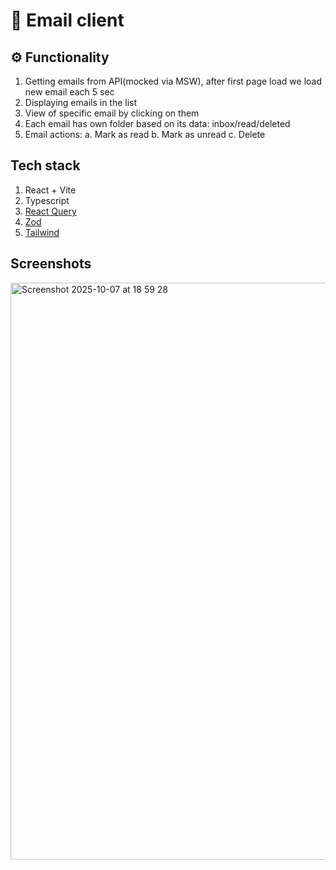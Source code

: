 # 💌 Email client

## ⚙️ Functionality
1. Getting emails from API(mocked via MSW), after first page load we load new email each 5 sec
2. Displaying emails in the list
3. View of specific email by clicking on them
4. Each email has own folder based on its data: inbox/read/deleted
5. Email actions:
  a. Mark as read
  b. Mark as unread
  c. Delete

## Tech stack
1. React + Vite
2. Typescript
3. [React Query](https://tanstack.com/query/v5/docs/framework/react/overview)
4. [Zod](https://zod.dev/)
5. [Tailwind](https://tailwindcss.com/)

## Screenshots
<img width="1879" height="923" alt="Screenshot 2025-10-07 at 18 59 28" src="https://github.com/user-attachments/assets/1060e856-e676-499e-932e-e88b358c2eac" />

